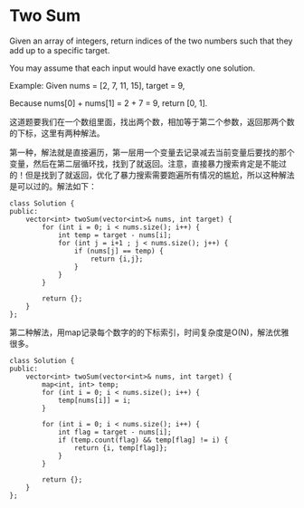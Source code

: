 Two Sum
==========
Given an array of integers, return indices of the two numbers such that they add up to a specific target.

You may assume that each input would have exactly one solution.

Example:
Given nums = [2, 7, 11, 15], target = 9,

Because nums[0] + nums[1] = 2 + 7 = 9,
return [0, 1].

这道题要我们在一个数组里面，找出两个数，相加等于第二个参数，返回那两个数的下标，这里有两种解法。

第一种，解法就是直接遍历，第一层用一个变量去记录减去当前变量后要找的那个变量，然后在第二层循环找，找到了就返回。注意，直接暴力搜索肯定是不能过的！但是找到了就返回，优化了暴力搜索需要跑遍所有情况的尴尬，所以这种解法是可以过的。解法如下：
```
class Solution {
public:
    vector<int> twoSum(vector<int>& nums, int target) {
        for (int i = 0; i < nums.size(); i++) {
            int temp = target - nums[i];
            for (int j = i+1 ; j < nums.size(); j++) {
                if (nums[j] == temp) {
                    return {i,j};
                }
            }
        }

        return {};
    }
};
```

第二种解法，用map记录每个数字的的下标索引，时间复杂度是O(N)，解法优雅很多。

```
class Solution {
public:
    vector<int> twoSum(vector<int>& nums, int target) {
        map<int, int> temp;
        for (int i = 0; i < nums.size(); i++) {
            temp[nums[i]] = i;
        }

        for (int i = 0; i < nums.size(); i++) {
            int flag = target - nums[i];
            if (temp.count(flag) && temp[flag] != i) {
                return {i, temp[flag]};
            }
        }

        return {};
    }
};
```
